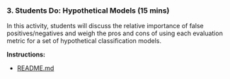 ### 3. Students Do: Hypothetical Models (15 mins) 

In this activity, students will discuss the relative importance of false positives/negatives and weigh the pros and cons of using each evaluation metric for a set of hypothetical classification models. 

**Instructions:**

* [README.md](Activities/02-Stu_Hypothetical_models/README.md)